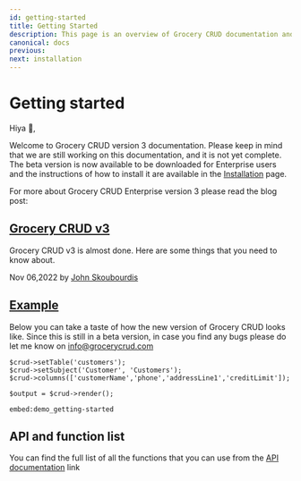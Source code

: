 ```yaml
---
id: getting-started
title: Getting Started
description: This page is an overview of Grocery CRUD documentation and related resources.
canonical: docs
previous: 
next: installation
---
```


# Getting started

Hiya 👋,

Welcome to Grocery CRUD version 3 documentation. Please keep in mind that we are still working on this documentation, 
and it is not yet complete. The beta version is now available to be downloaded for Enterprise users and the instructions
of how to install it are available in the [Installation](/v3.x/docs/grocery-crud-enterprise-installation) page.

For more about Grocery CRUD Enterprise version 3 please read the blog post:

<div class="blog-posts">
    <div class="blog-post">
        <div class="blog-post-image-container">
            <a href="https://www.grocerycrud.com/blog/grocery-crud-v3" title="Grocery CRUD v3">
                                                <div class="blog-post__image" style="background-image: url('https://www.grocerycrud.com/uploads/blog/thumb_derick-mckinney-TZ8IFQBg9Ao-unsplash-with-version.jpg');"></div>
                                        </a>
        </div>
        <div class="blog-post-description-container">
            <a href="https://www.grocerycrud.com/blog/grocery-crud-v3">
                <h2>Grocery CRUD v3</h2>
            </a>
            <p>Grocery CRUD v3 is almost done. Here are some things that you need to know about.</p>
            <p>Nov 06,2022 by <a href="https://www.grocerycrud.com/credits">John Skoubourdis</a></p>
        </div>
    </div>
</div>

<div id="example"><h2><a href="#example">Example</a></h2></div>

Below you can take a taste of how the new version of Grocery CRUD looks like. Since this is still in a beta version, in
case you find any bugs please do let me know on [info@grocerycrud.com](mailto:info@grocerycrud.com)

<pre><code class="language-php">$crud->setTable('customers');
$crud->setSubject('Customer', 'Customers');
$crud->columns(['customerName','phone','addressLine1','creditLimit']);

$output = $crud->render();
</code></pre>

`embed:demo_getting-started`

## API and function list

You can find the full list of all the functions that you can use from the [API documentation](/v3.x/docs/api-and-functions-list) link

